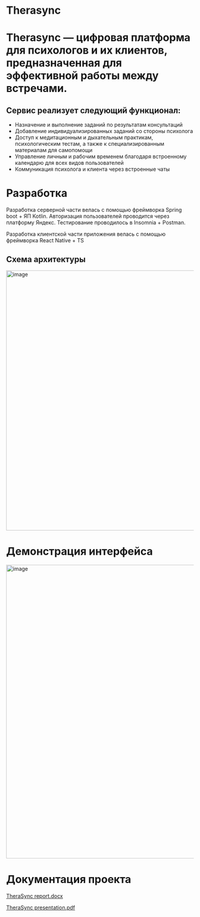 # Therasync
# Therasync — цифровая платформа для психологов и их клиентов, предназначенная для эффективной работы между встречами.
## Сервис реализует следующий функционал:
 
- Назначение и выполнение заданий по результатам консультаций
- Добавление индивидуализированных заданий со стороны психолога
- Доступ к медитационным и дыхательным практикам, психологическим
тестам, а также к специализированным материалам для самопомощи
- Управление личным и рабочим временем благодаря встроенному
календарю для всех видов пользователей
- Коммуникация психолога и клиента через встроенные чаты

# Разработка
Разработка серверной части велась с помощью фреймворка Spring boot + ЯП Kotlin. Авторизация пользователей проводится через платформу Яндекс. Тестирование проводилось в Insomnia + Postman.

Разработка клиентской части приложения велась с помощью фреймворка React Native + TS

## Схема архитектуры

<img width="1280" height="697" alt="image" src="https://github.com/user-attachments/assets/f0514f47-96ae-4436-b54e-2e3f3515dc29" />

# Демонстрация интерфейса

<img width="637" height="787" alt="image" src="https://github.com/user-attachments/assets/95b3b1cd-5376-4506-9eb1-4dc04fd8ad3b" />

# Документация проекта
[TheraSync report.docx](https://github.com/user-attachments/files/21856238/TheraSync.docx)

[TheraSync presentation.pdf](https://github.com/user-attachments/files/21856459/TheraSync.presentation.pdf)


